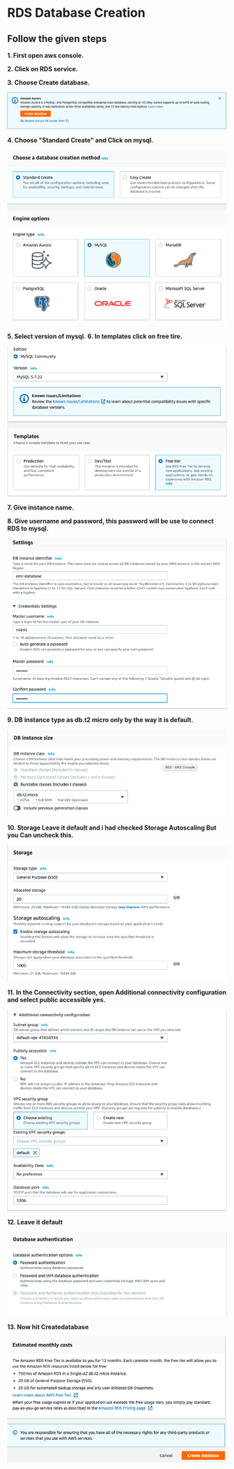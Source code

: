 # RDS Database Creation
## Follow the given steps
**1. First open aws console.**

**2. Click on RDS service.**

**3. Choose Create database.**

![](https://github.com/nileshsingal/BigData/blob/master/images/rds/1.png)

**4. Choose "Standard Create" and Click on mysql.**

![](https://github.com/nileshsingal/BigData/blob/master/images/rds/2.png)

**5. Select version of mysql.**
**6. In templates click on free tire.**

![](https://github.com/nileshsingal/BigData/blob/master/images/rds/3.png)

**7. Give instance name.**

**8. Give username and password, this password will be use to connect RDS to mysql.**

![](https://github.com/nileshsingal/BigData/blob/master/images/rds/4.png)

**9. DB instance type as db.t2 micro only by the way it is default.**

![](https://github.com/nileshsingal/BigData/blob/master/images/rds/5.png)

**10. Storage Leave it default and i had checked Storage Autoscaling But you Can uncheck this.**

![](https://github.com/nileshsingal/BigData/blob/master/images/rds/6.png)

**11. In the Connectivity section, open Additional connectivity configuration and select public accessible yes.**

![](https://github.com/nileshsingal/BigData/blob/master/images/rds/7.png)

**12. Leave it default**

![](https://github.com/nileshsingal/BigData/blob/master/images/rds/8.png)

**13. Now hit Createdatabase**

![](https://github.com/nileshsingal/BigData/blob/master/images/rds/10.png)
 

